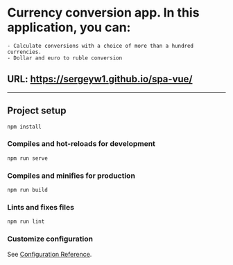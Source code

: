 # Currency conversion app. In this application, you can:
```
- Calculate conversions with a choice of more than a hundred currencies.
- Dollar and euro to ruble conversion
```
## URL: https://sergeyw1.github.io/spa-vue/



------------------------------------------------------------------------

## Project setup
```
npm install
```

### Compiles and hot-reloads for development
```
npm run serve
```

### Compiles and minifies for production
```
npm run build
```

### Lints and fixes files
```
npm run lint
```

### Customize configuration
See [Configuration Reference](https://cli.vuejs.org/config/).
